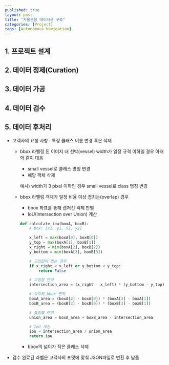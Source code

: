 ```yaml
---
published: true
layout: post
title: "자율운항 데이터셋 구축"
categories: [Project]
tags: [Autonomous Navigation]
---
```


## 1. 프로젝트 설계


## 2. 데이터 정제(Curation)


## 3. 데이터 가공


## 4. 데이터 검수


## 5. 데이터 후처리

- 고객사의 요청 사항 : 특정 클래스 이름 변경 혹은 삭제
    - bbox 라벨링 된 이미지 내 선박(vessel) width가 일정 규격 이하일 경우 아래와 같이 대응
        - small vessel로 클래스 명칭 변경 
        - 해당 객체 삭제
        
        예시) width가 3 pixel 이하인 경우 small vessel로 class 명칭 변경

    - bbox 라벨링 객체가 일정 비율 이상 겹치는(overlap) 경우
        - bbox 좌표를 통해 겹쳐진 객체 판별
        - IoU(Intersection over Union) 계산
        ```python
        def calculate_iou(boxA, boxB):
            # box: [x1, y1, x2, y2]

            x_left = max(boxA[0], boxB[0])
            y_top = max(boxA[1], boxB[1])
            x_right = min(boxA[2], boxB[2])
            y_bottom = min(boxA[3], boxB[3])

            # 교집합이 없는 경우
            if x_right < x_left or y_bottom < y_top:
                return False

            # 교집합 면적
            intersection_area = (x_right - x_left) * (y_bottom - y_top)

            # 각각의 bbox 면적
            boxA_area = (boxA[2] - boxA[0]) * (boxA[3] - boxA[1])
            boxB_area = (boxB[2] - boxB[0]) * (boxB[3] - boxB[1])

            # 합집합 면적
            union_area = boxA_area + boxB_area - intersection_area

            # IoU 계산
            iou = intersection_area / union_area
            return iou
        ```
        - bbox의 넓이가 작은 클래스 삭제

- 검수 완료된 라벨은 고객사의 포맷에 맞춰 JSON파일로 변환 후 납품